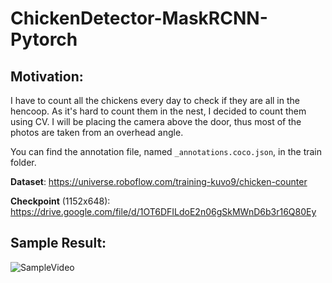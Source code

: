 # ChickenDetector-MaskRCNN-Pytorch
## **Motivation:**
I have to count all the chickens every day to check if they are all in the hencoop. As it's hard to count them in the nest, I decided to count them using CV. I will be placing the camera above the door, thus most of the photos are taken from an overhead angle.

You can find the annotation file, named `_annotations.coco.json`, in the train folder.


**Dataset**: https://universe.roboflow.com/training-kuvo9/chicken-counter

**Checkpoint** (1152x648): https://drive.google.com/file/d/1OT6DFILdoE2n06gSkMWnD6b3r16Q80Ey

## **Sample Result:**
![SampleVideo](https://github.com/hayriyigit/ChickenDetector-MaskRCNN-Pytorch/blob/main/asset/result.gif)
